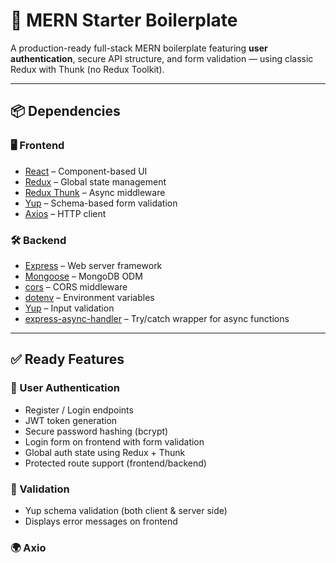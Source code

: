 # 🚀 MERN Starter Boilerplate

A production-ready full-stack MERN boilerplate featuring **user authentication**, secure API structure, and form validation — using classic Redux with Thunk (no Redux Toolkit).

---

## 📦 Dependencies

### 🖥️ Frontend

- [React](https://reactjs.org/) – Component-based UI
- [Redux](https://redux.js.org/) – Global state management
- [Redux Thunk](https://github.com/reduxjs/redux-thunk) – Async middleware
- [Yup](https://github.com/jquense/yup) – Schema-based form validation
- [Axios](https://axios-http.com/) – HTTP client

### 🛠️ Backend

- [Express](https://expressjs.com/) – Web server framework
- [Mongoose](https://mongoosejs.com/) – MongoDB ODM
- [cors](https://github.com/expressjs/cors) – CORS middleware
- [dotenv](https://github.com/motdotla/dotenv) – Environment variables
- [Yup](https://github.com/jquense/yup) – Input validation
- [express-async-handler](https://github.com/Abazhenov/express-async-handler) – Try/catch wrapper for async functions

---

## ✅ Ready Features

### 🔐 User Authentication

- Register / Login endpoints
- JWT token generation
- Secure password hashing (bcrypt)
- Login form on frontend with form validation
- Global auth state using Redux + Thunk
- Protected route support (frontend/backend)

### 🧠 Validation

- Yup schema validation (both client & server side)
- Displays error messages on frontend

### 🌍 Axio

